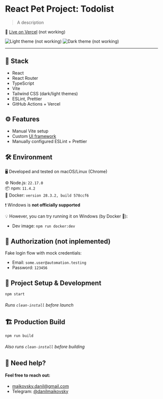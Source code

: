 # React Pet Project: Todolist

> A description

🔗 [Live on Vercel](https://applications-management-system-vue3.vercel.app/) (not working)

![Light theme](./screenshots/light.png) (not working)
![Dark theme](./screenshots/dark.png) (not working)

---

## 🧰 Stack

- React
- React Router
- TypeScript
- Vite
- Tailwind CSS (dark/light themes)
- ESLint, Prettier
- GitHub Actions + Vercel

## ⚙️ Features

- Manual Vite setup
- Custom [UI framework](https://www.npmjs.com/package/@maikovskii-danil/ui-framework-vue)
- Manually configured ESLint + Prettier

## 🛠️ Environment

🖥️ Developed and tested on macOS/Linux (Chrome)

⚙️ Node.js: `22.17.0`  
📦 npm: `11.4.2`  
🐳 Docker: `version 28.3.2, build 578ccf6`

❗ Windows is **not officially supported**

💡 However, you can try running it on Windows (by Docker 🐳):

- Dev image: `npm run docker:dev`

## 🔐 Authorization (not inplemented)

Fake login flow with mock credentials:

- Email: `some.user@automation.testing`
- Password: `123456`

## 🧪 Project Setup & Development

```sh
npm start
```

###### Runs `clean-install` before launch

## 🏗️ Production Build

```sh
npm run build
```

###### Also runs `clean-install` before building

## 🧃 Need help?

#### Feel free to reach out:

- maikovsky.danil@gmail.com
- Telegram: [@danilmaikovsky](https://t.me/danilmaikovsky)
